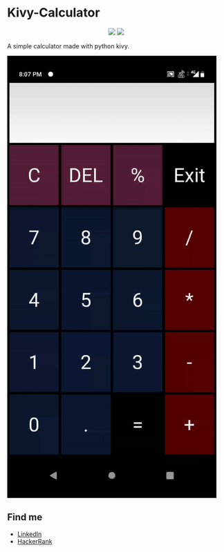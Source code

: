 # Kivy-Calculator

<p align="center">
  <img src="https://img.shields.io/badge/license-MIT-blue.svg">
  <img src="https://img.shields.io/badge/Made with-PYTHON-green.svg">
</p>



A simple calculator made with python kivy.

![](https://github.com/gowtham758550/Kivy-Calculator/blob/master/Demo/gif.gif)


## Find me
* [LinkedIn](https://www.linkedin.com/in/gowtham-s-516433182)
* [HackerRank](https://www.hackerrank.com/gowtham758550)


